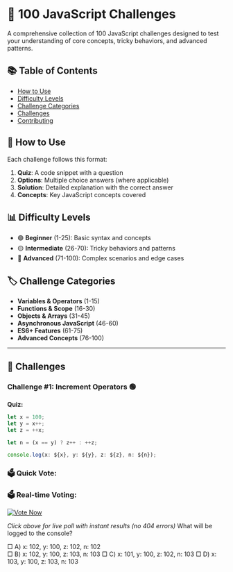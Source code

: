 # 🚀 100 JavaScript Challenges

A comprehensive collection of 100 JavaScript challenges designed to test your understanding of core concepts, tricky behaviors, and advanced patterns.

## 📚 Table of Contents

- [How to Use](#how-to-use)
- [Difficulty Levels](#difficulty-levels)
- [Challenge Categories](#challenge-categories)
- [Challenges](#challenges)
- [Contributing](#contributing)

## 🎯 How to Use

Each challenge follows this format:
1. **Quiz**: A code snippet with a question
2. **Options**: Multiple choice answers (where applicable)
3. **Solution**: Detailed explanation with the correct answer
4. **Concepts**: Key JavaScript concepts covered

## 📊 Difficulty Levels

- 🟢 **Beginner** (1-25): Basic syntax and concepts
- 🟡 **Intermediate** (26-70): Tricky behaviors and patterns  
- 🔴 **Advanced** (71-100): Complex scenarios and edge cases

## 🏷️ Challenge Categories

- **Variables & Operators** (1-15)
- **Functions & Scope** (16-30)
- **Objects & Arrays** (31-45)
- **Asynchronous JavaScript** (46-60)
- **ES6+ Features** (61-75)
- **Advanced Concepts** (76-100)

---

## 🧩 Challenges

### Challenge #1: Increment Operators 🟢

**Quiz:**
```javascript
let x = 100;
let y = x++;
let z = ++x;

let n = (x == y) ? z++ : ++z;

console.log(x: ${x}, y: ${y}, z: ${z}, n: ${n});
```
### 🗳️ Quick Vote:

### 🗳️ Real-time Voting:
[![Vote Now](https://img.shields.io/badge/🗳️%20VOTE%20NOW-GitHub%20Discussion-blue?style=for-the-badge)](https://github.com/yourusername/repo/discussions/1)

*Click above for live poll with instant results (no 404 errors)*
What will be logged to the console?

□ A) x: 102, y: 100, z: 102, n: 102  
□ B) x: 102, y: 100, z: 103, n: 103
□ C) x: 101, y: 100, z: 102, n: 103
□ D) x: 103, y: 100, z: 103, n: 103
